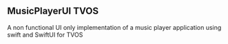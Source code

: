 ## MusicPlayerUI TVOS
A non functional UI only implementation of a music player application using swift and SwiftUI for TVOS

